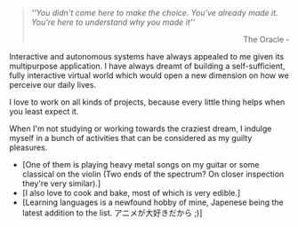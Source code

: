 > *''You didn't come here to make the choice. You've already made it. You're here to understand why you made it''* <br>
> <div dir="rtl"> - The Oracle</div></p>

Interactive and autonomous systems have always appealed to me given its multipurpose application. 
I have always dreamt of building a self-sufficient, fully interactive virtual world which would open a new dimension on how we perceive our daily lives.<br>

I love to work on all kinds of projects, because every little thing helps when you least expect it.<br>

When I'm not studying or working towards the craziest dream, I indulge myself in a bunch of activities that can be considered as my guilty pleasures. 
* [One of them is playing heavy metal songs on my guitar or some classical on the violin (Two ends of the spectrum? On closer inspection they're very similar).]
* [I also love to cook and bake, most of which is very edible.]
* [Learning languages is a newfound hobby of mine, Japenese being the latest addition to the list. アニメが大好きだから ;)]


<!--
**TheSteelFist/TheSteelFist** is a ✨ _special_ ✨ repository because its `README.md` (this file) appears on your GitHub profile.

Here are some ideas to get you started:

- 🔭 I’m currently working on ...
- 🌱 I’m currently learning ...
- 👯 I’m looking to collaborate on ...
- 🤔 I’m looking for help with ...
- 💬 Ask me about ...
- 📫 How to reach me: ...
- 😄 Pronouns: ...
- ⚡ Fun fact: ...
-->
